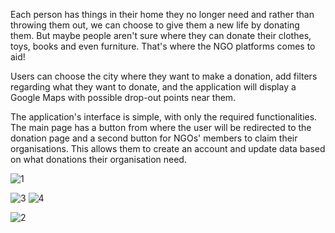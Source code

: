 
Each person has things in their home they no longer need and rather than throwing them out, we can choose to give them a new life by donating them. 
But maybe people aren't sure where they can donate their clothes, toys, books and even furniture. 
That's where the NGO platforms comes to aid! 

Users can choose the city where they want to make a donation, add filters regarding what they want to donate, and the application will display a Google Maps with possible drop-out points near them. 

The application's interface is simple, with only the required functionalities. 
The main page has a button from where the user will be redirected to the donation page and a second button for NGOs' members to claim their organisations. This allows them to create an account and update data based on what donations their organisation need. 

![1](https://user-images.githubusercontent.com/93536051/229296861-d4223283-764e-4080-a329-dc8929b4bfab.png)

![3](https://user-images.githubusercontent.com/93536051/229296865-b403f8d0-e452-405d-a636-df74b26ef40a.png)
![4](https://user-images.githubusercontent.com/93536051/229296859-ccf6aca2-e854-44dc-87c0-beacf121ea62.png)

![2](https://user-images.githubusercontent.com/93536051/229296863-e9b0231a-c1ff-49ef-8e78-83960ae45955.png)
